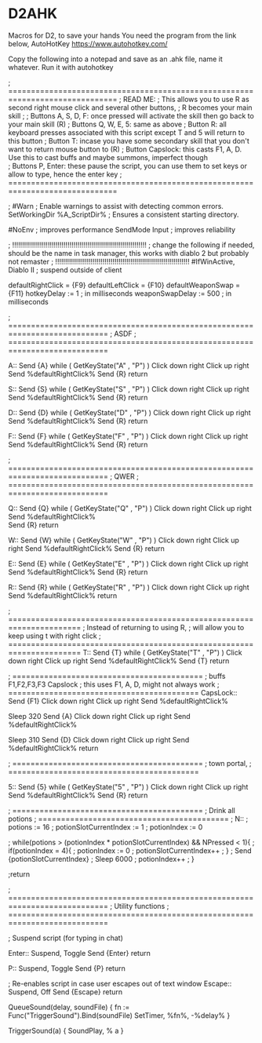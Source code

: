 # D2AHK
Macros for D2, to save your hands 
You need the program from the link below, AutoHotKey
https://www.autohotkey.com/

Copy the following into a notepad and save as an .ahk file, name it whatever. Run it with autohotkey

; ==============================================================================
; READ ME: 
;  This allows you to use R as second right mouse click and several other buttons, 
;  R becomes your main skill
;
; Buttons A, S, D, F:  once pressed will activate the skill then go back to your main skill (R)
; Buttons Q, W, E, 5:  same as above
; Button R:            all keyboard presses associated with this script except T and 5 will return to this button
; Button T:            incase you have some secondary skill that you don't want to return mouse button to (R)
; Button Capslock:     this casts F1, A, D. Use this to cast buffs and maybe summons, imperfect though   
; Buttons P, Enter:    these pause the script, you can use them to set keys or allow to type, hence the enter key
; ==============================================================================

; #Warn  ; Enable warnings to assist with detecting common errors.
SetWorkingDir %A_ScriptDir%  ; Ensures a consistent starting directory.


#NoEnv                     ; improves performance
SendMode Input             ; improves reliability

; !!!!!!!!!!!!!!!!!!!!!!!!!!!!!!!!!!!!!!!!!!!!!!!!!!!!!!!!!!!!!!!!!!!!
; change the following if needed, should be the name in task manager, this works with diablo 2 but probably not remaster 
; !!!!!!!!!!!!!!!!!!!!!!!!!!!!!!!!!!!!!!!!!!!!!!!!!!!!!!!!!!!!!!!!!!!!
#IfWinActive, Diablo II    ; suspend outside of client

defaultRightClick = {F9}
defaultLeftClick  = {F10}
defaultWeaponSwap = {F11}
hotkeyDelay       := 1     ; in milliseconds
weaponSwapDelay   := 500   ; in milliseconds


;  ============================================================================
;  ASDF
;  ============================================================================

A::
   Send {A}
   while ( GetKeyState("A" , "P") )
   Click down right
   Click up right
   Send %defaultRightClick%
   Send {R}
return

S::
   Send {S}
   while ( GetKeyState("S" , "P") )
   Click down right
   Click up right
   Send %defaultRightClick%
   Send {R}
return

D::
   Send {D}
   while ( GetKeyState("D" , "P") )
   Click down right
   Click up right
   Send %defaultRightClick%
   Send {R}
return

F::
   Send {F}
   while ( GetKeyState("F" , "P") )
   Click down right
   Click up right
   Send %defaultRightClick%
   Send {R}
return

;  ============================================================================
;  QWER
;  ============================================================================

Q::
   Send {Q}
   while ( GetKeyState("Q" , "P") )
   Click down right
   Click up right
   Send %defaultRightClick%    
   Send {R}
return

W::
   Send {W}
   while ( GetKeyState("W" , "P") )
   Click down right
   Click up right
   Send %defaultRightClick%
   Send {R}
return

E::
   Send {E}
   while ( GetKeyState("E" , "P") )
   Click down right
   Click up right
   Send %defaultRightClick%
   Send {R}
return

R::
   Send {R}
   while ( GetKeyState("R" , "P") )
   Click down right
   Click up right
   Send %defaultRightClick%
return

; ======================================================================
; Instead of returning to using R, 
; will allow you to keep using t with right click
; ======================================================================
T::
   Send {T}
   while ( GetKeyState("T" , "P") )
   Click down right
   Click up right
   Send %defaultRightClick%
   Send {T}
return

; ==========================================
; buffs F1,F2,F3,F3 Capslock
; this uses F1, A, D, might not always work 
; ==========================================
CapsLock::
   Send {F1}
   Click down right
   Click up right
   Send %defaultRightClick%

   Sleep 320
   Send {A}
   Click down right
   Click up right
   Send %defaultRightClick%
   
   Sleep 310
   Send {D}
   Click down right
   Click up right
   Send %defaultRightClick%
return

; ==========================================
; town portal, 
; ==========================================

5::
 Send {5}
   while ( GetKeyState("5" , "P") )
   Click down right
   Click up right
   Send %defaultRightClick%
   Send {R}
return

; ==========================================
; Drink all potions
; ==========================================
; N::
;   potions := 16
;   potionSlotCurrentIndex := 1
;   potionIndex := 0
   
;   while(potions > (potionIndex * potionSlotCurrentIndex) && NPressed < 1){
;    if(potionIndex = 4){
;     potionIndex := 0
;     potionSlotCurrentIndex++
;    }
;    Send {potionSlotCurrentIndex}
;    Sleep 6000
;    potionIndex++
;   }

;return


;  ============================================================================
;  Utility functions
;  ============================================================================

;  Suspend script (for typing in chat)

Enter::
   Suspend, Toggle
   Send {Enter}
return

P::
   Suspend, Toggle
   Send {P}
return

;  Re-enables script in case user escapes out of text window
Escape::
   Suspend, Off
   Send {Escape}
return

QueueSound(delay, soundFile) {
   fn := Func("TriggerSound").Bind(soundFile)
   SetTimer, %fn%, -%delay%
}

TriggerSound(a) {
   SoundPlay, % a
}
